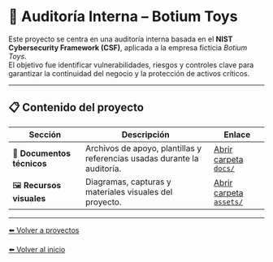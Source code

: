 # 🧾 Auditoría Interna – Botium Toys

Este proyecto se centra en una auditoría interna basada en el **NIST Cybersecurity Framework (CSF)**, aplicada a la empresa ficticia *Botium Toys*.  
El objetivo fue identificar vulnerabilidades, riesgos y controles clave para garantizar la continuidad del negocio y la protección de activos críticos.

---

## 📋 Contenido del proyecto

| Sección | Descripción | Enlace |
|----------|-------------|--------|
| 📘 **Documentos técnicos** | Archivos de apoyo, plantillas y referencias usadas durante la auditoría. | [Abrir carpeta `docs/`](https://anmunozc.github.io/portafolio/projects/auditoria-botium-toys/docs/) |
| 🖼️ **Recursos visuales** | Diagramas, capturas y materiales visuales del proyecto. | [Abrir carpeta `assets/`](https://anmunozc.github.io/portafolio/projects/auditoria-botium-toys/assets/) |

---

[⬅️ Volver a proyectos](https://anmunozc.github.io/portafolio/projects/)

[⬅️ Volver al inicio](https://anmunozc.github.io/portafolio/)
